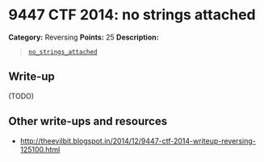 # 9447 CTF 2014: no strings attached

**Category:** Reversing
**Points:** 25
**Description:**

> [`no_strings_attached`](no_strings_attached)

## Write-up

(TODO)

## Other write-ups and resources

* <http://theevilbit.blogspot.in/2014/12/9447-ctf-2014-writeup-reversing-125100.html>
